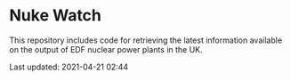 # Nuke Watch

This repository includes code for retrieving the latest information available on the output of EDF nuclear power plants in the UK.

Last updated: 2021-04-21 02:44